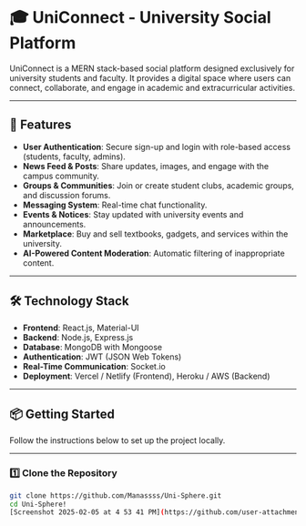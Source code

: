 # 🎓 UniConnect - University Social Platform

UniConnect is a MERN stack-based social platform designed exclusively for university students and faculty. It provides a digital space where users can connect, collaborate, and engage in academic and extracurricular activities.

---

## 🚀 Features

- **User Authentication**: Secure sign-up and login with role-based access (students, faculty, admins).
- **News Feed & Posts**: Share updates, images, and engage with the campus community.
- **Groups & Communities**: Join or create student clubs, academic groups, and discussion forums.
- **Messaging System**: Real-time chat functionality.
- **Events & Notices**: Stay updated with university events and announcements.
- **Marketplace**: Buy and sell textbooks, gadgets, and services within the university.
- **AI-Powered Content Moderation**: Automatic filtering of inappropriate content.

---

## 🛠 Technology Stack

- **Frontend**: React.js, Material-UI
- **Backend**: Node.js, Express.js
- **Database**: MongoDB with Mongoose
- **Authentication**: JWT (JSON Web Tokens)
- **Real-Time Communication**: Socket.io
- **Deployment**: Vercel / Netlify (Frontend), Heroku / AWS (Backend)

---

## 📦 Getting Started

Follow the instructions below to set up the project locally.

---

### 1️⃣ **Clone the Repository**

```bash
git clone https://github.com/Manassss/Uni-Sphere.git
cd Uni-Sphere!
[Screenshot 2025-02-05 at 4 53 41 PM](https://github.com/user-attachments/assets/cf6b777c-56cf-438e-a29a-1ef47adbb822)

